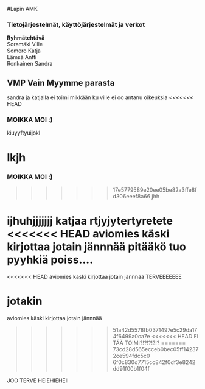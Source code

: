 #Lapin AMK 
### Tietojärjestelmät, käyttöjärjestelmät ja verkot 
**Ryhmätehtävä**<br>
Soramäki Ville<br> Somero Katja<br> Lämsä Antti<br> Ronkainen Sandra
## VMP Vain Myymme parasta

sandra ja katjalla ei toimi mikkään ku ville ei oo antanu oikeuksia
<<<<<<< HEAD
### MOIKKA MOI :) 
kiuyyftyuijokl

lkjh
=======
### MOIKKA MOI :) 
>>>>>>> 17e5779589e20ee05be82a3ffe8fd306eeef8a66
jhh

ijhuhjjjjjjj katjaa
rtjyjytertyretete
<<<<<<< HEAD
aviomies käski kirjottaa jotain jännnää
pitääkö tuo pyyhkiä poiss....
=======
<<<<<<< HEAD
aviomies käski kirjottaa jotain jännnää
TERVEEEEEEE

jotakin
=======
aviomies käski kirjottaa jotain jännnää
>>>>>>> 51a42d5578fb0371497e5c29da174f6499a0ca7e
<<<<<<< HEAD
EI TÄÄ TOIMI?!?!?!?!?
=======
>>>>>>> 73cd28d565ecceb0bec05ff142372ce594fdc5c0
>>>>>>> 6f0c830d7715cc842f0df3e8242dd91f00b1f04f



JOO TERVE HEIEHIEHEII
